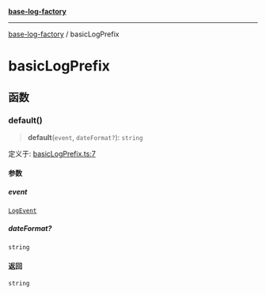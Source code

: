 [**base-log-factory**](index.md)

***

[base-log-factory](index.md) / basicLogPrefix

# basicLogPrefix

## 函数

### default()

> **default**(`event`, `dateFormat?`): `string`

定义于: [basicLogPrefix.ts:7](https://github.com/fengxinming/log-base/blob/483618e5ef8d17f349bb26fef0da7eaaacfb7fef/packages/base-log-factory/src/basicLogPrefix.ts#L7)

#### 参数

##### event

[`LogEvent`](typings.md#logevent)

##### dateFormat?

`string`

#### 返回

`string`
